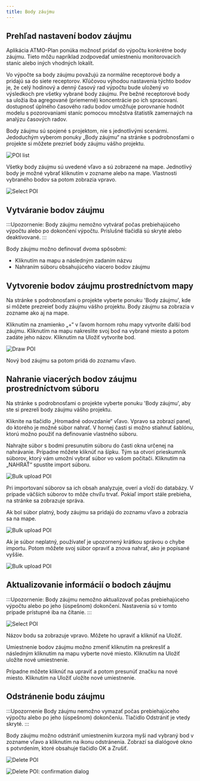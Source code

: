 ```yaml
---
title: Body záujmu
---
```


## Prehľad nastavení bodov záujmu

Aplikácia ATMO-Plan ponúka možnosť pridať do výpočtu konkrétne body záujmu. Tieto môžu napríklad zodpovedať umiestneniu monitorovacích staníc alebo iných vhodných lokalít.

Vo výpočte sa body záujmu považujú za normálne receptorové body a pridajú sa do siete receptorov. Kľúčovou výhodou nastavenia týchto bodov je, že celý hodinový a denný časový rad výpočtu bude uložený vo výsledkoch pre všetky vybrané body záujmu. Pre bežné receptorové body sa uložia iba agregované (priemerné) koncentrácie po ich spracovaní. dostupnosť úplného časového radu bodov umožňuje porovnanie hodnôt modelu s pozorovaniami staníc pomocou množstva štatistík zamernaých na analýzu časových radov. 

Body záujmu sú spojené s projektom, nie s jednotlivými scenármi. Jedoduchým vyberom ponuky „Body záujmu“ na stránke s podrobnosťami o projekte si môžete prezrieť body záujmu vášho projektu. 

![POI list](./images/case_poi_bulk_upload_success_SK.png)

Všetky body záujmu sú uvedené vľavo a sú zobrazené na mape. Jednotlivý body je možné vybrať kliknutím  v zozname alebo na  mape. Vlastnosti vybraného bodov sa potom zobrazia vpravo.

![Select POI](./images/case_poi_select_SK.png)

## Vytváranie bodov záujmu

:::Upozornenie:
Body záujmu nemožno vytvárať počas prebiehajúceho výpočtu alebo po dokončení výpočtu. Príslušné tlačidlá sú skryté alebo deaktivované.
:::

Body záujmu možno definovať dvoma spôsobmi:

- Kliknutím na mapu a následným zadaním názvu
- Nahraním súboru obsahujúceho viacero bodov záujmu

## Vytvorenie bodov záujmu prostredníctvom mapy

Na stránke s podrobnosťami o projekte vyberte ponuku 'Body záujmu', kde si môžete prezreieť body záujmu vášho projektu. Body záujmu sa zobrazia v zozname ako aj na mape.

Kliknutím na znamienko „+“ v ľavom hornom rohu mapy vytvoríte ďalší bod záujmu. Kliknutím na mapu nakreslite svoj bod na vybrané miesto a potom zadáte jeho názov. Kliknutím na Uložiť vytvoríte bod.

![Draw POI](./images/case_poi_draw_SK.png)

Nový bod záujmu sa potom pridá do zoznamu vľavo.

## Nahranie viacerých bodov záujmu prostredníctvom súboru

Na stránke s podrobnosťami o projekte vyberte ponuku 'Body záujmu', aby ste si prezreli body záujmu vášho projektu.

Kliknite na tlačidlo „Hromadné odovzdanie“ vľavo. Vpravo sa zobrazí panel, do ktorého je možné súbor nahrať. V hornej časti si možno stiahnuť šablónu, ktorú možno použiť na definovanie vlastného súboru.

Nahrajte súbor s bodmi presunutím súboru do časti okna určenej na nahrávanie. Prípadne môžete kliknúť na šípku. Tým sa otvorí prieskumník súborov, ktorý vám umožní vybrať súbor vo vašom počítači. Kliknutím na „NAHRAŤ“ spustíte import súboru.

![Bulk upload POI](./images/case_poi_bulk_upload_SK.png)

Pri importovaní súborov sa ich obsah analyzuje, overí a vloží do databázy. V prípade väčších súborov to môže chvíľu trvať. Pokiaľ import stále prebieha, na stránke sa zobrazuje správa.

Ak bol súbor platný, body záujmu sa pridajú do zoznamu vľavo a zobrazia sa na mape.

![Bulk upload POI](./images/case_poi_bulk_upload_success_SK.png)

Ak je súbor neplatný, používateľ je upozornený krátkou správou o chybe importu. Potom môžete svoj súbor opraviť a znova nahrať, ako je popísané vyššie.

![Bulk upload POI](./images/case_poi_bulk_upload_fail_SK.png)

## Aktualizovanie informácií o bodoch záujmu

:::Upozornenie:
Body záujmu nemožno aktualizovať počas prebiehajúceho výpočtu alebo po jeho (úspešnom) dokončení. Nastavenia sú v tomto prípade prístupné iba na čítanie.
:::

![Select POI](./images/case_poi_select_SK.png)

Názov bodu sa zobrazuje vpravo. Môžete ho upraviť a kliknúť na Uložiť.

Umiestnenie bodov záujmu možno zmeniť kliknutím na prekresliť a následným kliknutím na mapu vyberte nové miesto. Kliknutím na Uložiť uložíte nové umiestnenie.

Prípadne môžete kliknúť na upraviť a potom presunúť značku na nové miesto. Kliknutím na Uložiť uložíte nové umiestnenie.

## Odstránenie bodu záujmu

:::Upozornenie
Body záujmu nemožno vymazať počas prebiehajúceho výpočtu alebo po jeho (úspešnom) dokončeníu. Tlačidlo Odstrániť je vtedy skryté.
:::

Body záujmu možno odstrániť umiestnením kurzora myši nad vybraný bod v zozname vľavo a kliknutím na ikonu odstránenia. Zobrazí sa dialógové okno s potvrdením, ktoré obsahuje tlačidlo OK a Zrušiť.

![Delete POI](./images/case_poi_delete_SK.png)

![Delete POI: confirmation dialog](./images/case_poi_delete2_SK.png)
